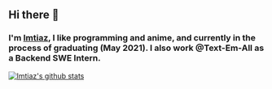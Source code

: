 ## Hi there 👋
### I'm [Imtiaz](https://imtiazkhaled.com/), I like programming and anime, and currently in the process of graduating (May 2021). I also work @Text-Em-All as a Backend SWE Intern.
[![Imtiaz's github stats](https://github-readme-stats.vercel.app/api?username=i-khaled&show_icons=true)](https://github.com/anuraghazra/github-readme-stats) 
<!--- [![Top Langs](https://github-readme-stats.vercel.app/api/top-langs/?username=i-khaled&layout=compact)](https://github.com/anuraghazra/github-readme-stats) --->

